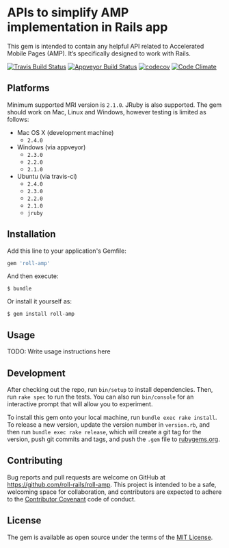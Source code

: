 # APIs to simplify AMP implementation in Rails app
This gem is intended to contain any helpful API related
to Accelerated Mobile Pages (AMP). It’s specifically designed
to work with Rails.

[![Travis Build Status](https://travis-ci.org/roll-rails/roll-amp.svg?branch=master)](https://travis-ci.org/roll-rails/roll-amp)
[![Appveyor Build Status](https://ci.appveyor.com/api/projects/status/4i4t22ggmecnkg6k?svg=true)](https://ci.appveyor.com/project/slavikdev/roll-amp)
[![codecov](https://codecov.io/gh/roll-rails/roll-amp/branch/master/graph/badge.svg)](https://codecov.io/gh/roll-rails/roll-amp)
[![Code Climate](https://codeclimate.com/github/roll-rails/roll-amp.png)](https://codeclimate.com/github/roll-rails/roll-amp)

## Platforms
Minimum supported MRI version is `2.1.0`. JRuby is also supported.
The gem should work on Mac, Linux and Windows, however testing
is limited as follows:
* Mac OS X (development machine)
  * `2.4.0`
* Windows (via appveyor)
  * `2.3.0`
  * `2.2.0`
  * `2.1.0`
* Ubuntu (via travis-ci)
  * `2.4.0`
  * `2.3.0`
  * `2.2.0`
  * `2.1.0`
  * `jruby`

## Installation

Add this line to your application's Gemfile:

```ruby
gem 'roll-amp'
```

And then execute:

    $ bundle

Or install it yourself as:

    $ gem install roll-amp

## Usage

TODO: Write usage instructions here

## Development

After checking out the repo, run `bin/setup` to install dependencies.
Then, run `rake spec` to run the tests. You can also run `bin/console`
for an interactive prompt that will allow you to experiment.

To install this gem onto your local machine, run `bundle exec rake install`.
To release a new version, update the version number in `version.rb`,
and then run `bundle exec rake release`, which will create a git tag for
the version, push git commits and tags, and push the `.gem`
file to [rubygems.org](https://rubygems.org).

## Contributing

Bug reports and pull requests are welcome on GitHub
at https://github.com/roll-rails/roll-amp. This project is intended to be
a safe, welcoming space for collaboration, and contributors are expected
to adhere to the [Contributor Covenant](http://contributor-covenant.org)
code of conduct.


## License

The gem is available as open source under the terms of the
[MIT License](http://opensource.org/licenses/MIT).
